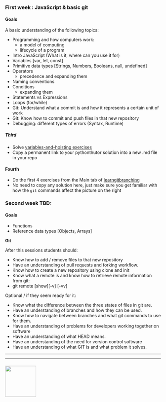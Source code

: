 ### First week : JavaScript & basic git

#### Goals
A basic understanding of the following topics:

- Programming and how computers work:
  - a model of computing
  - lifecycle of a program
- Intro JavaScript (What is it, where can you use it for)
- Variables [var, let, const]
- Primitive data types [Strings, Numbers, Booleans, null, undefined]
- Operators
  - precedence and expanding them
- Naming conventions
- Conditions
  - expanding them
- Statements vs Expressions
- Loops (for/while)
- Git: Understand what a commit is and how it represents a certain unit of work
- Git: Know how to commit and push files in that new repository
- Debugging: different types of errors (Syntax, Runtime)




##### Third
- Solve [variables-and-hoisting  exercises](https://github.com/janke-learning/variables-and-hoisting#exercises)
- Copy a permanent link to your pythonthutor solution into a new .md file in your repo

#### Fourth
- Do the first 4 exercises from the Main tab of [learngitbranching](https://learngitbranching.js.org/)
- No need to copy any solution here, just make sure you get familiar with how the `git` commands affect the picture on the right

### Second week TBD:

#### Goals
- Functions
- Reference data types [Objects, Arrays]

**Git**

After this sessions students should:

- Know how to add / remove files to that new repository
- Have an understanding of pull requests and forking workflow.
- Know how to create a new repository using clone and init
- Know what a remote is and know how to retrieve remote information from git:
- git remote [show][-v] [-vv]

Optional / if they seem ready for it:

- Know what the difference between the three states of files in git are.
- Have an understanding of branches and how they can be used.
- Know how to navigate between branches and what git commands to use for them.
- Have an understanding of problems for developers working together on software
- Have an understanding of what HEAD means.
- Have an understanding of the need for version control software
- Have an understanding of what GIT is and what problem it solves.




___
___
### <a href="https://hackyourfuture.be" target="_blank"><img src="https://pbs.twimg.com/profile_images/984474625009741824/Bs_qKx6-_400x400.jpg" width="100" height="100"></img></a>


